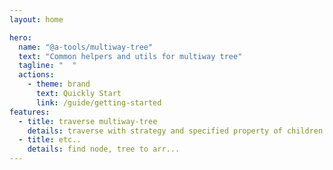 ```yaml
---
layout: home

hero:
  name: "@a-tools/multiway-tree"
  text: "Common helpers and utils for multiway tree"
  tagline: "  "
  actions:
    - theme: brand
      text: Quickly Start
      link: /guide/getting-started
features:
  - title: traverse multiway-tree
    details: traverse with strategy and specified property of children
  - title: etc..
    details: find node, tree to arr...
---
```

